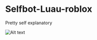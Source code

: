 # Selfbot-Luau-roblox

Pretty self explanatory

![Alt text](https://raw.githubusercontent.com/skbiditoiletrizz327/Selfbot-Luau-roblox/refs/heads/main/src/console.png)
